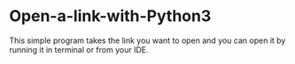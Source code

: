 # Open-a-link-with-Python3
This simple program takes the link you want to open and you can open it by running it in terminal or from your IDE.
